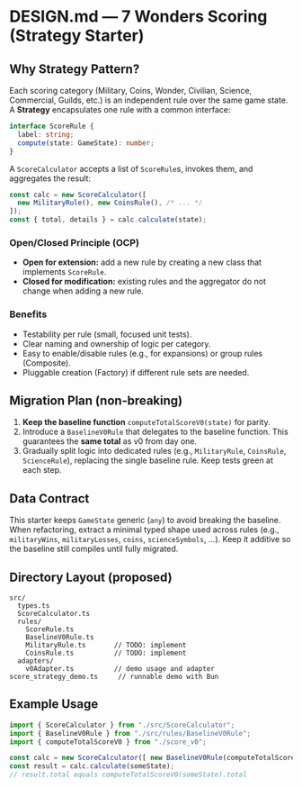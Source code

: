 # DESIGN.md — 7 Wonders Scoring (Strategy Starter)

## Why Strategy Pattern?
Each scoring category (Military, Coins, Wonder, Civilian, Science, Commercial, Guilds, etc.) is an independent rule over the same game state. A **Strategy** encapsulates one rule with a common interface:

```ts
interface ScoreRule {
  label: string;
  compute(state: GameState): number;
}
```

A `ScoreCalculator` accepts a list of `ScoreRule`s, invokes them, and aggregates the result:
```ts
const calc = new ScoreCalculator([
  new MilitaryRule(), new CoinsRule(), /* ... */
]);
const { total, details } = calc.calculate(state);
```

### Open/Closed Principle (OCP)
- **Open for extension:** add a new rule by creating a new class that implements `ScoreRule`.
- **Closed for modification:** existing rules and the aggregator do not change when adding a new rule.

### Benefits
- Testability per rule (small, focused unit tests).
- Clear naming and ownership of logic per category.
- Easy to enable/disable rules (e.g., for expansions) or group rules (Composite).
- Pluggable creation (Factory) if different rule sets are needed.

## Migration Plan (non‑breaking)
1. **Keep the baseline function** `computeTotalScoreV0(state)` for parity.
2. Introduce a `BaselineV0Rule` that delegates to the baseline function. This guarantees the **same total** as v0 from day one.
3. Gradually split logic into dedicated rules (e.g., `MilitaryRule`, `CoinsRule`, `ScienceRule`), replacing the single baseline rule. Keep tests green at each step.

## Data Contract
This starter keeps `GameState` generic (`any`) to avoid breaking the baseline. When refactoring, extract a minimal typed shape used across rules (e.g., `militaryWins`, `militaryLosses`, `coins`, `scienceSymbols`, ...). Keep it additive so the baseline still compiles until fully migrated.

## Directory Layout (proposed)
```
src/
  types.ts
  ScoreCalculator.ts
  rules/
    ScoreRule.ts
    BaselineV0Rule.ts
    MilitaryRule.ts       // TODO: implement
    CoinsRule.ts          // TODO: implement
  adapters/
    v0Adapter.ts          // demo usage and adapter
score_strategy_demo.ts     // runnable demo with Bun
```

## Example Usage
```ts
import { ScoreCalculator } from "./src/ScoreCalculator";
import { BaselineV0Rule } from "./src/rules/BaselineV0Rule";
import { computeTotalScoreV0 } from "./score_v0";

const calc = new ScoreCalculator([ new BaselineV0Rule(computeTotalScoreV0) ]);
const result = calc.calculate(someState);
// result.total equals computeTotalScoreV0(someState).total
```
